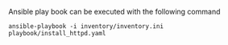 Ansible play book can be executed with the following command
```
ansible-playbook -i inventory/inventory.ini playbook/install_httpd.yaml
```